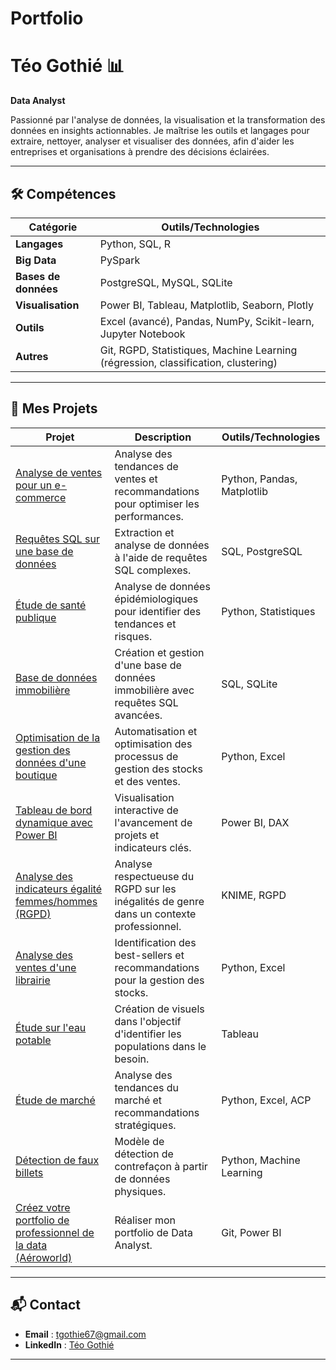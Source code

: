 # Portfolio

# Téo Gothié 📊
**Data Analyst**

Passionné par l'analyse de données, la visualisation et la transformation des données en insights actionnables. Je maîtrise les outils et langages pour extraire, nettoyer, analyser et visualiser des données, afin d'aider les entreprises et organisations à prendre des décisions éclairées.

---

## 🛠 Compétences
| Catégorie          | Outils/Technologies                                                                 |
|--------------------|------------------------------------------------------------------------------------|
| **Langages**       | Python, SQL, R                                                                     |
| **Big Data**       | PySpark                                                                            |
| **Bases de données** | PostgreSQL, MySQL, SQLite                                                       |
| **Visualisation**  | Power BI, Tableau, Matplotlib, Seaborn, Plotly                                    |
| **Outils**         | Excel (avancé), Pandas, NumPy, Scikit-learn, Jupyter Notebook                     |
| **Autres**         | Git, RGPD, Statistiques, Machine Learning (régression, classification, clustering) |

---

## 📂 Mes Projets

<custom-element data-json="%7B%22type%22%3A%22table-metadata%22%2C%22attributes%22%3A%7B%22title%22%3A%22Projets%22%7D%7D" />

| Projet                                                                 | Description                                                                                     | Outils/Technologies          |
|------------------------------------------------------------------------|-------------------------------------------------------------------------------------------------|-------------------------------|
| [Analyse de ventes pour un e-commerce](https://drive.google.com/drive/folders/1VACGxniuCq4z_G8TeP8CN8swvN0Wr1so?usp=drive_link)                              | Analyse des tendances de ventes et recommandations pour optimiser les performances.              | Python, Pandas, Matplotlib   |
| [Requêtes SQL sur une base de données](https://drive.google.com/drive/folders/1CaCtGBM0tsNI7wX-xWWRy6nvjWye1Uc3?usp=drive_link)                              | Extraction et analyse de données à l'aide de requêtes SQL complexes.                           | SQL, PostgreSQL              |
| [Étude de santé publique](https://drive.google.com/drive/folders/1_EwRRFQjnb-3gI2P2QxVeYyjyd28ffoR?usp=drive_link)                                          | Analyse de données épidémiologiques pour identifier des tendances et risques.                   | Python, Statistiques       |
| [Base de données immobilière](https://drive.google.com/drive/folders/1WUgBg43VCnNasfPVX_tePZdSKBQgrY4c?usp=drive_link)                                      | Création et gestion d'une base de données immobilière avec requêtes SQL avancées.              | SQL, SQLite                   |
| [Optimisation de la gestion des données d'une boutique](https://drive.google.com/drive/folders/11vIgzdlaHPbFIYEX_aiOVVMDofuS_gTH?usp=drive_link)            | Automatisation et optimisation des processus de gestion des stocks et des ventes.              | Python, Excel              |
| [Tableau de bord dynamique avec Power BI](https://drive.google.com/drive/folders/1G8laHz7JZR-rkP-lQTbBMEGJS0fe_Zxn?usp=drive_link)                           | Visualisation interactive de l'avancement de projets et indicateurs clés.                      | Power BI, DAX                 |
| [Analyse des indicateurs égalité femmes/hommes (RGPD)](https://drive.google.com/drive/folders/1dMs-nMChCN03pQf7H5J3URSqaCg1N2Ki?usp=drive_link)              | Analyse respectueuse du RGPD sur les inégalités de genre dans un contexte professionnel.       | KNIME, RGPD          |
| [Analyse des ventes d'une librairie](https://drive.google.com/drive/folders/1kv3lUQqaSF89Ld_8qOVclImyajxtNnJk?usp=drive_link)                                | Identification des best-sellers et recommandations pour la gestion des stocks.                 | Python, Excel      |
| [Étude sur l'eau potable](https://drive.google.com/drive/folders/1OVWlRdigqWUQdSkjrHljS238p774GdN3?usp=drive_link)                                           | Création de visuels dans l'objectif d'identifier les populations dans le besoin.               | Tableau       |
| [Étude de marché](https://drive.google.com/drive/folders/1pdY6ZD1gaT7kD11uMHWhhVn62Si6VDeD?usp=drive_link)                                                   | Analyse des tendances du marché et recommandations stratégiques.                               | Python, Excel, ACP              |
| [Détection de faux billets](https://drive.google.com/drive/folders/1ieXfPo3jv28T4CKOY6C0M9cHQwwbBtqU?usp=drive_link)                                         | Modèle de détection de contrefaçon à partir de données physiques.                              | Python, Machine Learning       |
| [Créez votre portfolio de professionnel de la data (Aéroworld)](https://drive.google.com/drive/folders/15CmZg9AN3enTgwWEjGrhx76QWGbtO1aA?usp=drive_link)     | Réaliser mon portfolio de Data Analyst.                                                        | Git, Power BI|

---

## 📬 Contact
- **Email** : [tgothie67@gmail.com](mailto\:tgothie67@gmail.com)
- **LinkedIn** : [Téo Gothié](https://www.linkedin.com/in/téo-gothié-747b4318a/)

---
